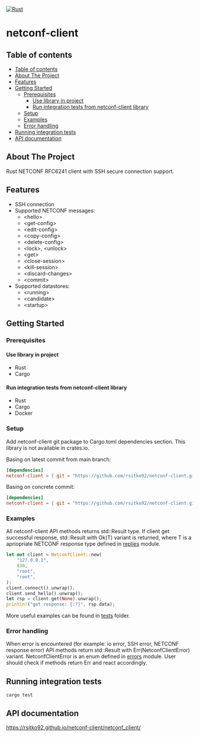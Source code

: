 [![Rust](https://github.com/rsitko92/netconf-client/actions/workflows/rust.yml/badge.svg?branch=main)](https://github.com/rsitko92/netconf-client/actions/workflows/rust.yml)

<!-- omit in toc -->
# netconf-client

## Table of contents
- [Table of contents](#table-of-contents)
- [About The Project](#about-the-project)
- [Features](#features)
- [Getting Started](#getting-started)
  - [Prerequisites](#prerequisites)
    - [Use library in project](#use-library-in-project)
    - [Run integration tests from netconf-client library](#run-integration-tests-from-netconf-client-library)
  - [Setup](#setup)
  - [Examples](#examples)
  - [Error handling](#error-handling)
- [Running integration tests](#running-integration-tests)
- [API documentation](#api-documentation)

## About The Project
Rust NETCONF RFC6241 client with SSH secure connection support.

## Features
- SSH connection
- Supported NETCONF messages:
  - \<hello>
  - \<get-config>
  - \<edit-config>
  - \<copy-config>
  - \<delete-config>
  - \<lock>, \<unlock>
  - \<get>
  - \<close-session>
  - \<kill-session>
  - \<discard-changes>
  - \<commit>
- Supported datastores:
  - \<running>
  - \<candidate>
  - \<startup>

## Getting Started

### Prerequisites
#### Use library in project
- Rust
- Cargo
#### Run integration tests from netconf-client library
- Rust
- Cargo
- Docker

### Setup
Add netconf-client git package to Cargo.toml dependencies section. This library is not available in crates.io.

Basing on latest commit from main branch:
```toml
[dependencies]
netconf-client = { git = "https://github.com/rsitko92/netconf-client.git" }
```

Basing on concrete commit:
```toml
[dependencies]
netconf-client = { git = "https://github.com/rsitko92/netconf-client.git", rev = "9486fdf" }
```

### Examples

All netconf-client API methods returns std::Result type. If client get successful response, std::Result with Ok(T) variant is returned, where T is a apriopriate NETCONF response type defined in [replies](src/models/replies.rs) module.

```rust
let mut client = NetconfClient::new(
    "127.0.0.1",
    830,
    "root",
    "root",
);
client.connect().unwrap();
client.send_hello().unwrap();
let rsp = client.get(None).unwrap();
println!("get response: {:?}", rsp.data);
```

More useful examples can be found in [tests](tests) folder.

### Error handling
When error is encountered (for example: io error, SSH error, NETCONF response error) API methods return std::Result with Err(NetconfClientError) variant. NetconfClientError is an enum defined in [errors](src/errors.rs) module. User should check if methods return Err and react accordingly.

## Running integration tests
```shell
cargo test
```


## API documentation
https://rsitko92.github.io/netconf-client/netconf_client/
